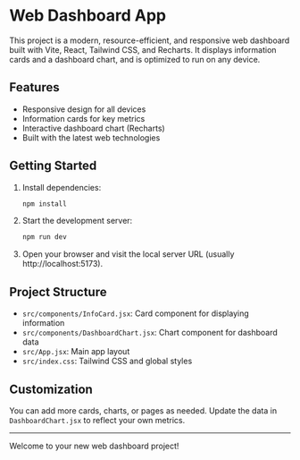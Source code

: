# Web Dashboard App

This project is a modern, resource-efficient, and responsive web dashboard built with Vite, React, Tailwind CSS, and Recharts. It displays information cards and a dashboard chart, and is optimized to run on any device.

## Features
- Responsive design for all devices
- Information cards for key metrics
- Interactive dashboard chart (Recharts)
- Built with the latest web technologies

## Getting Started

1. Install dependencies:
   ```bash
   npm install
   ```
2. Start the development server:
   ```bash
   npm run dev
   ```
3. Open your browser and visit the local server URL (usually http://localhost:5173).

## Project Structure
- `src/components/InfoCard.jsx`: Card component for displaying information
- `src/components/DashboardChart.jsx`: Chart component for dashboard data
- `src/App.jsx`: Main app layout
- `src/index.css`: Tailwind CSS and global styles

## Customization
You can add more cards, charts, or pages as needed. Update the data in `DashboardChart.jsx` to reflect your own metrics.

---

Welcome to your new web dashboard project!
